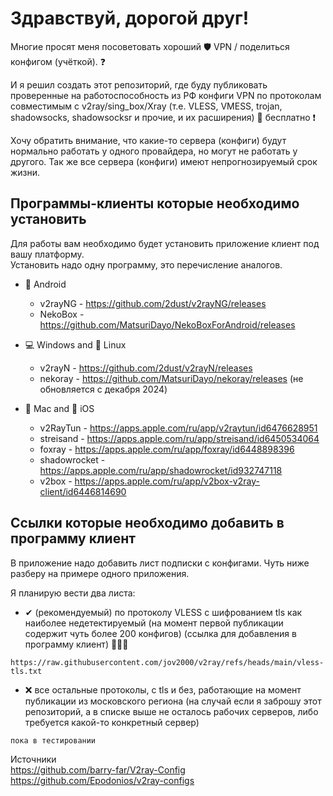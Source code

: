 # Здравствуй, дорогой друг!  
Многие просят меня посоветовать хороший 🛡️ VPN / поделиться конфигом (учёткой). ❓  
  
И я решил создать этот репозиторий, где буду публиковать проверенные на работоспособность из РФ конфиги VPN по протоколам совместимым с v2ray/sing_box/Xray (т.е. VLESS, VMESS, trojan, shadowsocks, shadowsocksr и прочие, и их расширения) 💯 бесплатно ❗  
  
Хочу обратить внимание, что какие-то сервера (конфиги) будут нормально работать у одного провайдера, но могут не работать у другого. Так же все сервера (конфиги) имеют непрогнозируемый срок жизни. 

## Программы-клиенты которые необходимо установить  
Для работы вам необходимо будет установить приложение клиент под вашу платформу.  
Установить надо одну программу, это перечисление аналогов.  
  
- 🤖 Android  
  - v2rayNG - https://github.com/2dust/v2rayNG/releases  
  - NekoBox - https://github.com/MatsuriDayo/NekoBoxForAndroid/releases  

- 💻 Windows and 🐧 Linux  
  - v2rayN - https://github.com/2dust/v2rayN/releases  
  - nekoray - https://github.com/MatsuriDayo/nekoray/releases (не обновляется с декабря 2024)  

- 🍎 Mac and 📱 iOS  
  - v2RayTun - https://apps.apple.com/ru/app/v2raytun/id6476628951  
  - streisand - https://apps.apple.com/ru/app/streisand/id6450534064  
  - foxray - https://apps.apple.com/ru/app/foxray/id6448898396  
  - shadowrocket - https://apps.apple.com/ru/app/shadowrocket/id932747118  
  - v2box - https://apps.apple.com/ru/app/v2box-v2ray-client/id6446814690  


## Ссылки которые необходимо добавить в программу клиент
В приложение надо добавить лист подписки с конфигами. Чуть ниже разберу на примере одного приложения.  
  
Я планирую вести два листа:
- ✔ (рекомендуемый) по протоколу VLESS с шифрованием tls как наиболее недетектируемый
  (на момент первой публикации содержит чуть более 200 конфигов)
  (ссылка для добавления в программу клиент) 🔻🔻🔻  
```
https://raw.githubusercontent.com/jov2000/v2ray/refs/heads/main/vless-tls.txt
```
- ❌ все остальные протоколы, с tls и без, работающие на момент публикации из московского региона (на случай если я заброшу этот репозиторий, а в списке выше не осталось рабочих серверов, либо требуется какой-то конкретный сервер)  
```
пока в тестировании
```


Источники  
https://github.com/barry-far/V2ray-Config  
https://github.com/Epodonios/v2ray-configs  
